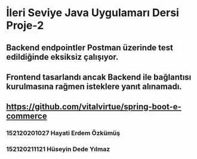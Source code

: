 # İleri Seviye Java Uygulamarı Dersi Proje-2
## Backend endpointler Postman üzerinde test edildiğinde eksiksiz çalışıyor.
## Frontend tasarlandı ancak Backend ile bağlantısı kurulmasına rağmen isteklere yanıt alınamadı.
## https://github.com/vitalvirtue/spring-boot-e-commerce
### 152120201027 Hayati Erdem Özkümüş
### 152120211121 Hüseyin Dede Yılmaz
